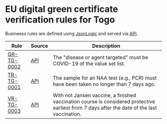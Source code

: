# EU digital green certificate verification rules for Togo

Busineess rules are defined using [JsonLogic](https://jsonlogic.com) and served via [API](https://dgca-businessrule-service-test.ezdrav.si/rules/TG).

| Rule | Source | Description |
| ---- | ------ | ----------- |
| [GR-TG-0002](GR-TG-0002.json) | [API](https://dgca-businessrule-service-test.ezdrav.si/rules/TG/3e78fd0ec2e6bc98bcff105ec17e74c4bce8166530b644604a37daac3e948449) | The "disease or agent targeted" must be COVID-19 of the value set list. |
| [TR-TG-0001](TR-TG-0001.json) | [API](https://dgca-businessrule-service-test.ezdrav.si/rules/TG/520ca44ebdcab5f663e33777718961132d5401ab103c6cebfd44da713507bd75) | The sample for an NAA test (e.g., PCR) must have been taken no longer than 7 days ago. |
| [VR-TG-0003](VR-TG-0003.json) | [API](https://dgca-businessrule-service-test.ezdrav.si/rules/TG/70ce5e04dbb88880fea4cab5a5933a08c0a8b0239334abb372a3223eca4d5c73) | With not Jansen vaccine, a finished vaccination course is considered protective earliest from 7 days after the date of the last vaccination. |
